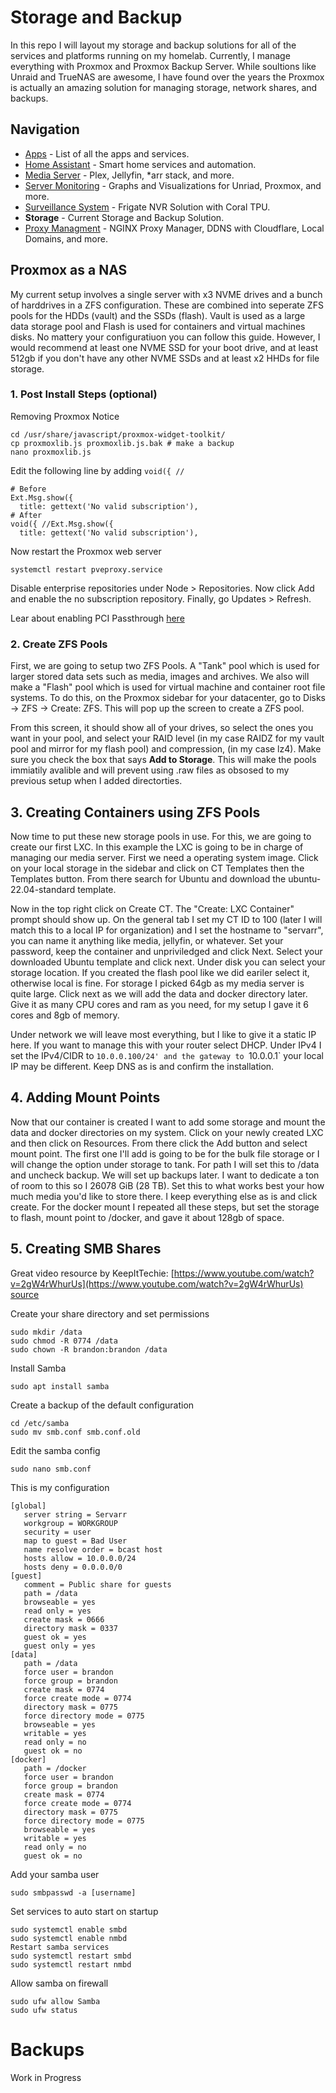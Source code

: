 # Storage and Backup
In this repo I will layout my storage and backup solutions for all of the services and platforms running on my homelab. Currently, I manage everything with Proxmox and Proxmox Backup Server. While soultions like Unraid and TrueNAS are awesome, I have found over the years the Proxmox is actually an amazing solution for managing storage, network shares, and backups.

## Navigation
* [Apps](https://github.com/TechHutTV/homelab/tree/main/apps) - List of all the apps and services.
* [Home Assistant](https://github.com/TechHutTV/homelab/tree/main/homeassistant) - Smart home services and automation.
* [Media Server](https://github.com/TechHutTV/homelab/tree/main/media) - Plex, Jellyfin, *arr stack, and more.
* [Server Monitoring](https://github.com/TechHutTV/homelab/tree/main/monitoring) - Graphs and Visualizations for Unriad, Proxmox, and more.
* [Surveillance System](https://github.com/TechHutTV/homelab/tree/main/surveillance) - Frigate NVR Solution with Coral TPU.
* **Storage** - Current Storage and Backup Solution.
* [Proxy Managment](https://github.com/TechHutTV/homelab/tree/main/proxy) - NGINX Proxy Manager, DDNS with Cloudflare, Local Domains, and more.

## Proxmox as a NAS
My current setup involves a single server with x3 NVME drives and a bunch of harddrives in a ZFS configuration. These are combined into seperate ZFS pools for the HDDs (vault) and the SSDs (flash). Vault is used as a large data storage pool and Flash is used for containers and virtual machines disks. No mattery your configuratiuon you can follow this guide. However, I would recommend at least one NVME SSD for your boot drive, and at least 512gb if you don't have any other NVME SSDs and at least x2 HHDs for file storage.

### 1. Post Install Steps (optional)

Removing Proxmox Notice 
```
cd /usr/share/javascript/proxmox-widget-toolkit/
cp proxmoxlib.js proxmoxlib.js.bak # make a backup
nano proxmoxlib.js
```
Edit the following line by adding `void({ //`
```
# Before
Ext.Msg.show({
  title: gettext('No valid subscription'),
# After
void({ //Ext.Msg.show({
  title: gettext('No valid subscription'),
```
Now restart the Proxmox web server
```
systemctl restart pveproxy.service
```
Disable enterprise repositories under Node > Repositories. Now click Add and enable the no subscription repository. Finally, go Updates > Refresh.

Lear about enabling PCI Passthrough [here](https://pve.proxmox.com/wiki/PCI_Passthrough)

### 2. Create ZFS Pools

First, we are going to setup two ZFS Pools. A "Tank" pool which is used for larger stored data sets such as media, images and archives. We also will make a "Flash" pool which is used for virtual machine and container root file systems. To do this, on the Proxmox sidebar for your datacenter, go to Disks -> ZFS -> Create: ZFS. This will pop up the screen to create a ZFS pool.

From this screen, it should show all of your drives, so select the ones you want in your pool, and select your RAID level (in my case RAIDZ for my vault pool and mirror for my flash pool) and compression, (in my case lz4). Make sure you check the box that says **Add to Storage**. This will make the pools immiatily avalible and will prevent using .raw files as obsosed to my previous setup when I added directorties. 

## 3. Creating Containers using ZFS Pools

Now time to put these new storage pools in use. For this, we are going to create our first LXC. In this example the LXC is going to be in charge of managing our media server. First we need a operating system image. Click on your local storage in the sidebar and click on CT Templates then the Templates button. From there search for Ubuntu and download the ubuntu-22.04-standard template.

Now in the top right click on Create CT. The "Create: LXC Container" prompt should show up. On the general tab I set my CT ID to 100 (later I will match this to a local IP for organization) and I set the hostname to "servarr", you can name it anything like media, jellyfin, or whatever. Set your password, keep the container and unpriviledged and click Next. Select your downloaded Ubuntu template and click next. Under disk you can select your storage location. If you created the flash pool like we did eariler select it, otherwise local is fine. For storage I picked 64gb as my media server is quite large. Click next as we will add the data and docker directory later. Give it as many CPU cores and ram as you need, for my setup I gave it 6 cores and 8gb of memory.

Under network we will leave most everything, but I like to give it a static IP here. If you want to manage this with your router select DHCP. Under IPv4 I set the IPv4/CIDR to `10.0.0.100/24' and the gateway to `10.0.0.1` your local IP may be different. Keep DNS as is and confirm the installation. 

## 4. Adding Mount Points

Now that our container is created I want to add some storage and mount the data and docker directories on my system. Click on your newly created LXC and then click on Resources. From there click the Add button and select mount point. The first one I'll add is going to be for the bulk file storage or I will change the option under storage to tank. For path I will set this to /data and uncheck backup. We will set up backups later. I want to dedicate a ton of room to this so I 26078 GiB (28 TB). Set this to what works best your how much media you'd like to store there. I keep everything else as is and click create. For the docker mount I repeated all these steps, but set the storage to flash, mount point to /docker, and gave it about 128gb of space.

## 5. Creating SMB Shares

Great video resource by KeepItTechie: [https://www.youtube.com/watch?v=2gW4rWhurUs](https://www.youtube.com/watch?v=2gW4rWhurUs)
[source](https://gist.github.com/pjobson/3811b73740a3a09597511c18be845a6c)

Create your share directory and set permissions 
```
sudo mkdir /data
sudo chmod -R 0774 /data
sudo chown -R brandon:brandon /data
```
Install Samba
```
sudo apt install samba
```
Create a backup of the default configuration
```
cd /etc/samba
sudo mv smb.conf smb.conf.old
```
Edit the samba config
```
sudo nano smb.conf
```
This is my configuration
```
[global]
   server string = Servarr
   workgroup = WORKGROUP
   security = user
   map to guest = Bad User
   name resolve order = bcast host
   hosts allow = 10.0.0.0/24
   hosts deny = 0.0.0.0/0
[guest]
   comment = Public share for guests
   path = /data
   browseable = yes
   read only = yes
   create mask = 0666
   directory mask = 0337
   guest ok = yes
   guest only = yes
[data]
   path = /data
   force user = brandon
   force group = brandon
   create mask = 0774
   force create mode = 0774
   directory mask = 0775
   force directory mode = 0775
   browseable = yes
   writable = yes
   read only = no
   guest ok = no
[docker]
   path = /docker
   force user = brandon
   force group = brandon
   create mask = 0774
   force create mode = 0774
   directory mask = 0775
   force directory mode = 0775
   browseable = yes
   writable = yes
   read only = no
   guest ok = no
```
Add your samba user
```
sudo smbpasswd -a [username]
```
Set services to auto start on startup
```
sudo systemctl enable smbd
sudo systemctl enable nmbd
Restart samba services
sudo systemctl restart smbd
sudo systemctl restart nmbd
```
Allow samba on firewall
```
sudo ufw allow Samba
sudo ufw status
```
# Backups
Work in Progress
